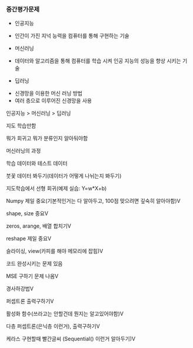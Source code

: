 ### **중간평가문제**
* 인공지능
- 인간이 가진 지넉 능력을 컴퓨터를 통해 구현하는 기술

* 머신러닝
- 데이터와 알고리즘을 통해 컴퓨터를 학습 시켜 인공 지능의 성능을 향상 시키는 기술

* 딥러닝
- 신경망을 이용한 머신 러닝 방법
- 여러 층으로 이루어진 신경망을 사용

인공지능 > 머신러닝 > 딥러닝

지도 학습만함

뭐가 회귀고 뭐가 분류인지 알아둬야함

머신러닝의 과정

학습 데이터와 테스트 데이터

붓꽃 데이터 봐두기(데이터가 어떻게 나뉘는지 봐두기)

지도학습에서 선형 회귀(예제 실습: Y=w*X+b)

Numpy 제일 중요(기본적인거는 다 알아두고, 100점 맞으려면 깊숙히 알아야함)V

shape, size 중요V

zeros, arange, 배열 합치기V

reshape 제일 중요V

슬라이싱, view(카피를 해야 메모리에 잡힘)V

코드 완성시키는 문제 있음

MSE 구하기 문제 나옴V

경사하강법V

퍼셉트론 출력구하기V

활성화 함수(쓰라고는 안할건데 뭔지는 알고있어야함)V

다층 퍼셉트론(은닉층 이런거), 출력구하기V

케라스 구현할때 빨간글씨 (Sequential() 이런거 알아두기)V
